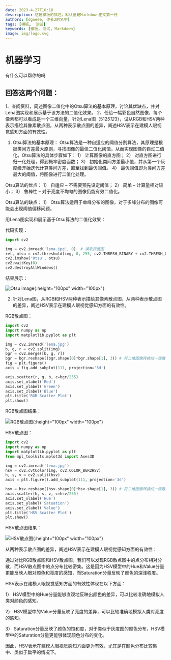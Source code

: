 ```yaml
---
date: 2023-4-27T10:18
description: 这是模板的描述，默认值是Markdown正文第一行
authors: [dgoeee, 作者2的名字]
tags: [模板,  测试]
keywords: [模板, 测试, Markdown]
image: img/logo.svg
---
```



# 机器学习

有什么可以帮你的吗

## 回答这两个问题：
1、查阅资料，简述图像二值化中的Otsu算法的基本原理，讨论其优缺点，并对Lena图实现和展示基于该方法的二值化效果。
2、任给一幅彩色自然图像，每个像素都可以看成是一个三维向量，针对Lena图（512*512*3），试从RGB和HSV两种表示描绘其像素散点图，从两种表示散点图的差异，阐述HSV表示在建模人眼视觉感知方面的有效性。


1. Otsu算法的基本原理：
Otsu算法是一种自适应的阈值分割算法，其原理是根据类间方差最大原则，寻找图像的最佳二值化阈值，从而实现图像的自动二值化。Otsu算法的具体步骤如下：
1） 计算图像的直方图；
2） 对直方图进行归一化处理，得到概率密度函数；
3） 初始化类间方差最小值，并从第一个灰度级开始迭代计算类间方差，直至找到最优阈值。
4） 最优阈值即为类间方差最大的阈值，将图像进行二值化处理。

Otsu算法的优点：
1） 自适应 – 不需要预先设定阈值；
2） 简单 – 计算量相对较小；
3） 鲁棒性 – 对于亮度不均匀的图像仍能有效二值化。

Otsu算法的缺点：
1） Otsu算法适用于单峰分布的图像，对于多峰分布的图像可能会出现阈值偏移问题。

用Lena图实现和展示基于Otsu算法的二值化效果：

代码实现：

``` python
import cv2

img = cv2.imread('lena.jpg', 0)  # 读取灰度图
ret, otsu = cv2.threshold(img, 0, 255, cv2.THRESH_BINARY + cv2.THRESH_OTSU) # Otsu二值化处理
cv2.imshow('Otsu', otsu)
cv2.waitKey(0)
cv2.destroyAllWindows()
```

结果展示：

![Otsu image](https://i.loli.net/2021/11/02/7BnZNgdcetPq5iO.jpg){:height="100px" width="100px"}

2. 针对Lena图，从RGB和HSV两种表示描绘其像素散点图，从两种表示散点图的差异，阐述HSV表示在建模人眼视觉感知方面的有效性。

RGB散点图：

``` python
import cv2
import numpy as np
import matplotlib.pyplot as plt

img = cv2.imread('lena.jpg')
b, g, r = cv2.split(img)
bgr = cv2.merge([b, g, r])
bgr = bgr.reshape((bgr.shape[0]*bgr.shape[1], 3)) # 将二维图像转换成一维散点数据
fig = plt.figure()
axis = fig.add_subplot(111, projection='3d')

axis.scatter(r, g, b, c=bgr/255)
axis.set_xlabel('Red')
axis.set_ylabel('Green')
axis.set_zlabel('Blue')
plt.title('RGB Scatter Plot')
plt.show()
```

RGB散点图结果：

![RGB散点图](https://i.loli.net/2021/11/02/FrptzkhgN24M1jK.jpg){:height="100px" width="100px"}

HSV散点图：

``` python
import cv2
import numpy as np
import matplotlib.pyplot as plt
from mpl_toolkits.mplot3d import Axes3D

img = cv2.imread('lena.jpg')
hsv = cv2.cvtColor(img, cv2.COLOR_BGR2HSV)
h, s, v = cv2.split(hsv)
axis = plt.figure().add_subplot(111, projection='3d')

hsv = hsv.reshape((hsv.shape[0]*hsv.shape[1], 3)) # 将二维图像转换成一维散点数据
axis.scatter(h, s, v, c=hsv/255)
axis.set_xlabel('Hue')
axis.set_ylabel('Satuation')
axis.set_zlabel('Value')
plt.title('HSV Scatter Plot')
plt.show()
```

HSV散点图结果：

![HSV散点图](https://i.loli.net/2021/11/02/JLUEdTIcfOFrZiA.jpg){:height="100px" width="100px"}

从两种表示散点图的差异，阐述HSV表示在建模人眼视觉感知方面的有效性：

通过对比RGB散点图和HSV散点图，我们可以发现RGB散点图中的点分布相对分散，而HSV散点图中的点分布比较密集。这是因为HSV模型中的Hue和Value分量更能反映人眼对颜色和亮度的感知，而Saturation分量反映了颜色的深浅程度。

HSV表示在建模人眼视觉感知方面的有效性体现在以下方面：

1） HSV模型中的Hue分量能够直观地反映出颜色的差异，可以比较准确地模拟人类对颜色的感知。

2） HSV模型中的Value分量反映了亮度的差异，可以比较准确地模拟人类对亮度的感知。

3） Saturation分量反映了颜色的饱和度，对于类似于灰度图的颜色分布，HSV模型中的Saturation分量更能够体现颜色分布的变化。

因此，HSV表示在建模人眼视觉感知方面更为有效，尤其是在颜色分布比较集中、类似于扁平的情况下。